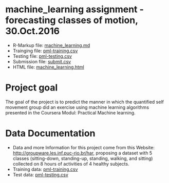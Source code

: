 # machine_learning assignment - forecasting classes of motion, 30.Oct.2016
* R-Markup file: [machine_learning.md](./machine_learning.md)
* Trainging file: [pml-training.csv](./pml-training.csv)
* Testing file: [pml-testing.csv](./pml-testing.csv)
* Submission file: [submit.csv](./submit.csv)
* HTML file: [machine_learning.html](./machine_learning.html)

# Project goal
The goal of the project is to predict the manner in which the quantified self movement group did an exercise using machine learning algorithms presented in the Coursera Modul: Practical Machine learning.

# Data Documentation
* Data and more Information for this project come from this Website: http://groupware.les.inf.puc-rio.br/har, proposing a dataset with 5 classes (sitting-down, standing-up, standing, walking, and sitting) collected on 8 hours of activities of 4 healthy subjects.
* Training data: [pml-training.csv](https://d396qusza40orc.cloudfront.net/predmachlearn/pml-training.csv)
* Test data: [pml-testing.csv](https://d396qusza40orc.cloudfront.net/predmachlearn/pml-testing.csv) 

